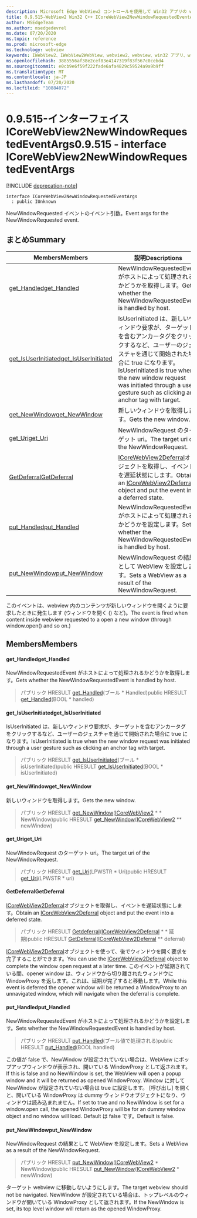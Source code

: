 ```yaml
---
description: Microsoft Edge WebView2 コントロールを使用して Win32 アプリの web コンテンツをホストする
title: 0.9.515-WebView2 Win32 C++ ICoreWebView2NewWindowRequestedEventArgs
author: MSEdgeTeam
ms.author: msedgedevrel
ms.date: 07/20/2020
ms.topic: reference
ms.prod: microsoft-edge
ms.technology: webview
keywords: IWebView2、IWebView2WebView、webview2、webview、win32 アプリ、win32、edge、ICoreWebView2、ICoreWebView2Controller、browser control、edge html
ms.openlocfilehash: 3885556af38e2cef83e4147319f83f567c0cebd4
ms.sourcegitcommit: e0cb9e6f59f222fade6afa4829c59524a9a9b9ff
ms.translationtype: MT
ms.contentlocale: ja-JP
ms.lasthandoff: 07/20/2020
ms.locfileid: "10884072"
---
```

# <span data-ttu-id="6300f-104">0.9.515-インターフェイス ICoreWebView2NewWindowRequestedEventArgs</span><span class="sxs-lookup"><span data-stu-id="6300f-104">0.9.515 - interface ICoreWebView2NewWindowRequestedEventArgs</span></span> 

[!INCLUDE [deprecation-note](../../includes/deprecation-note.md)]

```
interface ICoreWebView2NewWindowRequestedEventArgs
  : public IUnknown
```

<span data-ttu-id="6300f-105">NewWindowRequested イベントのイベント引数。</span><span class="sxs-lookup"><span data-stu-id="6300f-105">Event args for the NewWindowRequested event.</span></span>

## <span data-ttu-id="6300f-106">まとめ</span><span class="sxs-lookup"><span data-stu-id="6300f-106">Summary</span></span>

 <span data-ttu-id="6300f-107">Members</span><span class="sxs-lookup"><span data-stu-id="6300f-107">Members</span></span>                        | <span data-ttu-id="6300f-108">説明</span><span class="sxs-lookup"><span data-stu-id="6300f-108">Descriptions</span></span>
--------------------------------|---------------------------------------------
[<span data-ttu-id="6300f-109">get_Handled</span><span class="sxs-lookup"><span data-stu-id="6300f-109">get_Handled</span></span>](#get_handled) | <span data-ttu-id="6300f-110">NewWindowRequestedEvent がホストによって処理されるかどうかを取得します。</span><span class="sxs-lookup"><span data-stu-id="6300f-110">Gets whether the NewWindowRequestedEvent is handled by host.</span></span>
[<span data-ttu-id="6300f-111">get_IsUserInitiated</span><span class="sxs-lookup"><span data-stu-id="6300f-111">get_IsUserInitiated</span></span>](#get_isuserinitiated) | <span data-ttu-id="6300f-112">IsUserInitiated は、新しいウィンドウ要求が、ターゲットを含むアンカータグをクリックするなど、ユーザーのジェスチャを通じて開始された場合に true になります。</span><span class="sxs-lookup"><span data-stu-id="6300f-112">IsUserInitiated is true when the new window request was initiated through a user gesture such as clicking an anchor tag with target.</span></span>
[<span data-ttu-id="6300f-113">get_NewWindow</span><span class="sxs-lookup"><span data-stu-id="6300f-113">get_NewWindow</span></span>](#get_newwindow) | <span data-ttu-id="6300f-114">新しいウィンドウを取得します。</span><span class="sxs-lookup"><span data-stu-id="6300f-114">Gets the new window.</span></span>
[<span data-ttu-id="6300f-115">get_Uri</span><span class="sxs-lookup"><span data-stu-id="6300f-115">get_Uri</span></span>](#get_uri) | <span data-ttu-id="6300f-116">NewWindowRequest のターゲット uri。</span><span class="sxs-lookup"><span data-stu-id="6300f-116">The target uri of the NewWindowRequest.</span></span>
[<span data-ttu-id="6300f-117">GetDeferral</span><span class="sxs-lookup"><span data-stu-id="6300f-117">GetDeferral</span></span>](#getdeferral) | <span data-ttu-id="6300f-118">[ICoreWebView2Deferral](icorewebview2deferral.md)オブジェクトを取得し、イベントを遅延状態にします。</span><span class="sxs-lookup"><span data-stu-id="6300f-118">Obtain an [ICoreWebView2Deferral](icorewebview2deferral.md) object and put the event into a deferred state.</span></span>
[<span data-ttu-id="6300f-119">put_Handled</span><span class="sxs-lookup"><span data-stu-id="6300f-119">put_Handled</span></span>](#put_handled) | <span data-ttu-id="6300f-120">NewWindowRequestedEvent がホストによって処理されるかどうかを設定します。</span><span class="sxs-lookup"><span data-stu-id="6300f-120">Sets whether the NewWindowRequestedEvent is handled by host.</span></span>
[<span data-ttu-id="6300f-121">put_NewWindow</span><span class="sxs-lookup"><span data-stu-id="6300f-121">put_NewWindow</span></span>](#put_newwindow) | <span data-ttu-id="6300f-122">NewWindowRequest の結果として WebView を設定します。</span><span class="sxs-lookup"><span data-stu-id="6300f-122">Sets a WebView as a result of the NewWindowRequest.</span></span>

<span data-ttu-id="6300f-123">このイベントは、webview 内のコンテンツが新しいウィンドウを開くように要求したときに発生します (ウィンドウを開く () など)。</span><span class="sxs-lookup"><span data-stu-id="6300f-123">The event is fired when content inside webview requested to a open a new window (through window.open() and so on.)</span></span>

## <span data-ttu-id="6300f-124">Members</span><span class="sxs-lookup"><span data-stu-id="6300f-124">Members</span></span>

#### <span data-ttu-id="6300f-125">get_Handled</span><span class="sxs-lookup"><span data-stu-id="6300f-125">get_Handled</span></span> 

<span data-ttu-id="6300f-126">NewWindowRequestedEvent がホストによって処理されるかどうかを取得します。</span><span class="sxs-lookup"><span data-stu-id="6300f-126">Gets whether the NewWindowRequestedEvent is handled by host.</span></span>

> <span data-ttu-id="6300f-127">パブリック HRESULT [get_Handled](#get_handled)(ブール \* Handled)</span><span class="sxs-lookup"><span data-stu-id="6300f-127">public HRESULT [get_Handled](#get_handled)(BOOL \* handled)</span></span>

#### <span data-ttu-id="6300f-128">get_IsUserInitiated</span><span class="sxs-lookup"><span data-stu-id="6300f-128">get_IsUserInitiated</span></span> 

<span data-ttu-id="6300f-129">IsUserInitiated は、新しいウィンドウ要求が、ターゲットを含むアンカータグをクリックするなど、ユーザーのジェスチャを通じて開始された場合に true になります。</span><span class="sxs-lookup"><span data-stu-id="6300f-129">IsUserInitiated is true when the new window request was initiated through a user gesture such as clicking an anchor tag with target.</span></span>

> <span data-ttu-id="6300f-130">パブリック HRESULT [get_IsUserInitiated](#get_isuserinitiated)(ブール \* isUserInitiated)</span><span class="sxs-lookup"><span data-stu-id="6300f-130">public HRESULT [get_IsUserInitiated](#get_isuserinitiated)(BOOL \* isUserInitiated)</span></span>

#### <span data-ttu-id="6300f-131">get_NewWindow</span><span class="sxs-lookup"><span data-stu-id="6300f-131">get_NewWindow</span></span> 

<span data-ttu-id="6300f-132">新しいウィンドウを取得します。</span><span class="sxs-lookup"><span data-stu-id="6300f-132">Gets the new window.</span></span>

> <span data-ttu-id="6300f-133">パブリック HRESULT [get_NewWindow](#get_newwindow)([ICoreWebView2](icorewebview2.md) \* \* NewWindow)</span><span class="sxs-lookup"><span data-stu-id="6300f-133">public HRESULT [get_NewWindow](#get_newwindow)([ICoreWebView2](icorewebview2.md) \*\* newWindow)</span></span>

#### <span data-ttu-id="6300f-134">get_Uri</span><span class="sxs-lookup"><span data-stu-id="6300f-134">get_Uri</span></span> 

<span data-ttu-id="6300f-135">NewWindowRequest のターゲット uri。</span><span class="sxs-lookup"><span data-stu-id="6300f-135">The target uri of the NewWindowRequest.</span></span>

> <span data-ttu-id="6300f-136">パブリック HRESULT [get_Uri](#get_uri)(LPWSTR \* Uri)</span><span class="sxs-lookup"><span data-stu-id="6300f-136">public HRESULT [get_Uri](#get_uri)(LPWSTR \* uri)</span></span>

#### <span data-ttu-id="6300f-137">GetDeferral</span><span class="sxs-lookup"><span data-stu-id="6300f-137">GetDeferral</span></span> 

<span data-ttu-id="6300f-138">[ICoreWebView2Deferral](icorewebview2deferral.md)オブジェクトを取得し、イベントを遅延状態にします。</span><span class="sxs-lookup"><span data-stu-id="6300f-138">Obtain an [ICoreWebView2Deferral](icorewebview2deferral.md) object and put the event into a deferred state.</span></span>

> <span data-ttu-id="6300f-139">パブリック HRESULT [Getdeferral](#getdeferral)([ICoreWebView2Deferral](icorewebview2deferral.md) \* \* 延期)</span><span class="sxs-lookup"><span data-stu-id="6300f-139">public HRESULT [GetDeferral](#getdeferral)([ICoreWebView2Deferral](icorewebview2deferral.md) \*\* deferral)</span></span>

<span data-ttu-id="6300f-140">[ICoreWebView2Deferral](icorewebview2deferral.md)オブジェクトを使って、後でウィンドウを開く要求を完了することができます。</span><span class="sxs-lookup"><span data-stu-id="6300f-140">You can use the [ICoreWebView2Deferral](icorewebview2deferral.md) object to complete the window open request at a later time.</span></span> <span data-ttu-id="6300f-141">このイベントが延期されている間、opener window は、ウィンドウから切り離されたウィンドウに WindowProxy を返します。これは、延期が完了すると移動します。</span><span class="sxs-lookup"><span data-stu-id="6300f-141">While this event is deferred the opener window will be returned a WindowProxy to an unnavigated window, which will navigate when the deferral is complete.</span></span>

#### <span data-ttu-id="6300f-142">put_Handled</span><span class="sxs-lookup"><span data-stu-id="6300f-142">put_Handled</span></span> 

<span data-ttu-id="6300f-143">NewWindowRequestedEvent がホストによって処理されるかどうかを設定します。</span><span class="sxs-lookup"><span data-stu-id="6300f-143">Sets whether the NewWindowRequestedEvent is handled by host.</span></span>

> <span data-ttu-id="6300f-144">パブリック HRESULT [put_Handled](#put_handled)(ブール値で処理される)</span><span class="sxs-lookup"><span data-stu-id="6300f-144">public HRESULT [put_Handled](#put_handled)(BOOL handled)</span></span>

<span data-ttu-id="6300f-145">この値が false で、NewWindow が設定されていない場合は、WebView にポップアップウィンドウが表示され、開いている WindowProxy として返されます。</span><span class="sxs-lookup"><span data-stu-id="6300f-145">If this is false and no NewWindow is set, the WebView will open a popup window and it will be returned as opened WindowProxy.</span></span> <span data-ttu-id="6300f-146">Window に対して NewWindow が設定されていない場合は true に設定します。 [呼び出し] を開くと、開いている WindowProxy は dummy ウィンドウオブジェクトになり、ウィンドウは読み込まれません。</span><span class="sxs-lookup"><span data-stu-id="6300f-146">If set to true and no NewWindow is set for a window.open call, the opened WindowProxy will be for an dummy window object and no window will load.</span></span> <span data-ttu-id="6300f-147">Default は false です。</span><span class="sxs-lookup"><span data-stu-id="6300f-147">Default is false.</span></span>

#### <span data-ttu-id="6300f-148">put_NewWindow</span><span class="sxs-lookup"><span data-stu-id="6300f-148">put_NewWindow</span></span> 

<span data-ttu-id="6300f-149">NewWindowRequest の結果として WebView を設定します。</span><span class="sxs-lookup"><span data-stu-id="6300f-149">Sets a WebView as a result of the NewWindowRequest.</span></span>

> <span data-ttu-id="6300f-150">パブリック HRESULT [put_NewWindow](#put_newwindow)([ICoreWebView2](icorewebview2.md) \* NewWindow)</span><span class="sxs-lookup"><span data-stu-id="6300f-150">public HRESULT [put_NewWindow](#put_newwindow)([ICoreWebView2](icorewebview2.md) \* newWindow)</span></span>

<span data-ttu-id="6300f-151">ターゲット webview に移動しないようにします。</span><span class="sxs-lookup"><span data-stu-id="6300f-151">The target webview should not be navigated.</span></span> <span data-ttu-id="6300f-152">NewWindow が設定されている場合は、トップレベルのウィンドウが開いている WindowProxy として返されます。</span><span class="sxs-lookup"><span data-stu-id="6300f-152">If the NewWindow is set, its top level window will return as the opened WindowProxy.</span></span>

